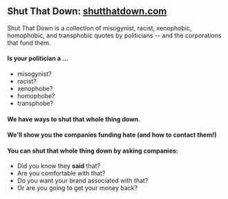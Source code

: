 ## Shut That Down: [shutthatdown.com](http://shutthatdown.com)

Shut That Down is a collection of misogynist, racist, xenophobic, homophobic, and transphobic quotes by politicians -- and the corporations that fund them.

#### Is your politician a ...
* misogynist?
* racist?
* xenophobe?
* homophobe?
* transphobe?

#### We have ways to shut that whole thing down.

#### We'll show you the companies funding hate (and how to contact them!)

#### You can shut that whole thing down by asking companies:
* Did you know they **said** that?
* Are you comfortable with that?
* Do you want your brand associated with that?
* Or are you going to get your money back?
